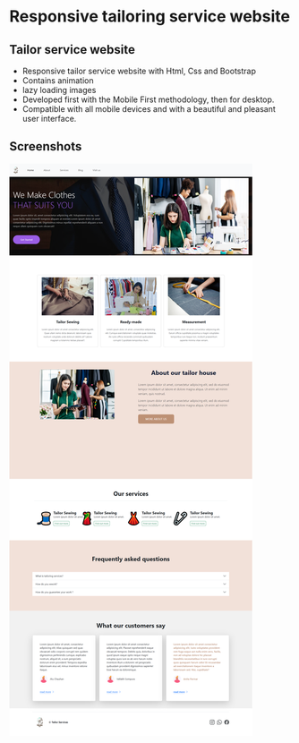 # Responsive tailoring service website

## Tailor service website

- Responsive tailor service website with Html, Css and Bootstrap
- Contains animation
- lazy loading images
- Developed first with the Mobile First methodology, then for desktop.
- Compatible with all mobile devices and with a beautiful and pleasant user
  interface.

## Screenshots

![alt text](images/screenshot.png)
